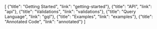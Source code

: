 <div id="navjson">
    [
        {"title": "Getting Started", "link": "getting-started"},
        {"title": "API", "link": "api"},
        {"title": "Validations", "link": "validations"},
        {"title": "Query Language", "link": "gql"},
        {"title": "Examples", "link": "examples"},
        {"title": "Annotated Code", "link": "annotated"}
    ]
</div>